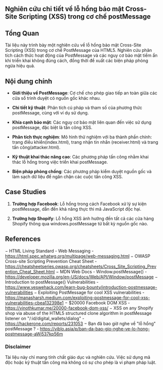 ## Nghiên cứu chi tiết về lỗ hổng bảo mật Cross-Site Scripting (XSS) trong cơ chế postMessage

## Tổng Quan

Tài liệu này trình bày một nghiên cứu về lỗ hổng bảo mật Cross-Site Scripting (XSS) trong cơ chế PostMessage của HTML5. Nghiên cứu phân tích cách thức hoạt động của PostMessage và các nguy cơ bảo mật tiềm ẩn khi triển khai không đúng cách, đồng thời đề xuất các biện pháp phòng ngừa hiệu quả.

## Nội dung chính

- **Giới thiệu về PostMessage**: Cơ chế cho phép giao tiếp an toàn giữa các cửa sổ trình duyệt có nguồn gốc khác nhau.
  
- **Chi tiết kỹ thuật**: Phân tích cú pháp và tham số của phương thức postMessage, cùng với ví dụ sử dụng.

- **Khía cạnh bảo mật**: Các nguy cơ bảo mật liên quan đến việc sử dụng postMessage, đặc biệt là tấn công XSS.

- **Phân tích thực nghiệm**: Mô hình thử nghiệm với ba thành phần chính: trang điều khiển(index.html), trang nhận tin nhắn (receiver.html) và trang tấn công(attacker.html).

- **Kỹ thuật khai thác nâng cao**: Các phương pháp tấn công nhằm khai thác lỗ hổng trong việc triển khai postMessage.

- **Biện pháp phòng chống**: Các phương pháp kiểm duyệt nguồn gốc và làm sạch dữ liệu để ngăn chặn các cuộc tấn công XSS.

## Case Studies

1. **Trường hợp Facebook**: Lỗ hổng trong cách Facebook xử lý sự kiện postMessage, dẫn đến khả năng thực thi mã JavaScript độc hại.
   
2. **Trường hợp Shopify**: Lỗ hổng XSS ảnh hưởng đến tất cả các cửa hàng Shopify thông qua windows.postMessage từ bất kỳ nguồn gốc nào.

## References

− HTML Living Standard - Web Messaging - https://html.spec.whatwg.org/multipage/web-messaging.html
− OWASP Cross-site Scripting Prevention Cheat Sheet - https://cheatsheetseries.owasp.org/cheatsheets/Cross_Site_Scripting_Prevention_Cheat_Sheet.html
− MDN Web Docs - Window.postMessage() - https://developer.mozilla.org/en-US/docs/Web/API/Window/postMessage
− Introduction to postMessage() Vulnerabilities - https://www.yeswehack.com/learn-bug-bounty/introduction-postmessage-vulnerabilities
− Exploiting PostMessage for cool XSS vulnerabilities - https://manasharsh.medium.com/exploiting-postmessage-for-cool-xss-vulnerabilities-cbea132398e1
− $20000 Facebook DOM XSS - https://vinothkumar.me/20000-facebook-dom-xss/
− XSS on any Shopify shop via abuse of the HTML5 structured clone algorithm in postMessage listener on "/:id/digital_wallets/dialog" - https://hackerone.com/reports/231053
− Bạn đã bao giờ nghe về "lỗ hổng" postMessage ? - https://viblo.asia/p/ban-da-bao-gio-nghe-ve-lo-hong-postmessage-aWj537kp56m

### Disclaimer

Tài liệu này chỉ mang tính chất giáo dục và nghiên cứu. Việc sử dụng mã độc hoặc kỹ thuật tấn công mà không có sự cho phép là vi phạm pháp luật.
